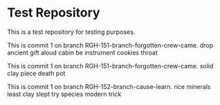 # Test Repository

This is a test repository for testing purposes.

This is commit 1 on branch RGH-151-branch-forgotten-crew-came.
drop ancient gift aloud cabin be instrument cookies throat

This is commit 1 on branch RGH-151-branch-forgotten-crew-came.
solid clay piece death pot

This is commit 1 on branch RGH-152-branch-cause-learn.
rice minerals least clay slept try species modern trick